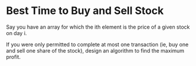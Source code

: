 # Best Time to Buy and Sell Stock
Say you have an array for which the ith element is the price of a given stock on
day i.

If you were only permitted to complete at most one transaction (ie, buy one and
sell one share of the stock), design an algorithm to find the maximum profit.
